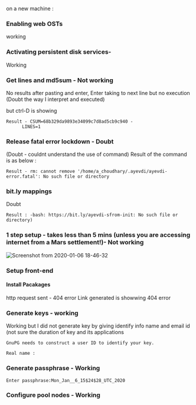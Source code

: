 on a new machine : 

### Enabling web OSTs 
  working

### Activating persistent disk services- 
   Working

### Get lines and md5sum - Not working 
  No results after pasting and enter, Enter taking to next line but no execution (Doubt the way I interpret and executed)
  
  but ctrl-D is showing 
  ```
  Result - CSUM=68b329da9893e34099c7d8ad5cb9c940 -
        LINES=1
  ```
 
### Release fatal error lockdown - Doubt
  (Doubt - couldnt understand the use of command)
  Result of the command is as below :
  ```
  Result - rm: cannot remove '/home/a_choudhary/.ayevdi/ayevdi-error.fatal': No such file or directory
  ```
### bit.ly mappings
Doubt 
  ```
  Result : -bash: https://bit.ly/ayevdi-sfrom-init: No such file or directory)
  ```
### 1 step setup - takes less than 5 mins (unless you are accessing internet from a Mars settlement!)- Not working
![Screenshot from 2020-01-06 18-46-32](https://user-images.githubusercontent.com/46671016/71821577-7ef01380-30b8-11ea-8ec7-e5de1f5ef4bc.png)

### Setup front-end
#### Install Pacakages
http request sent - 404 error
Link generated is showwing 404 error

### Generate keys - working 

Working but I did not generate key by giving identify info name and email id (not sure the duration of key and its applications 
```
GnuPG needs to construct a user ID to identify your key.

Real name :
```

### Generate passphrase - Working 

```
Enter passphrase:Mon_Jan__6_15$24$28_UTC_2020
```
### Configure pool nodes - Working






